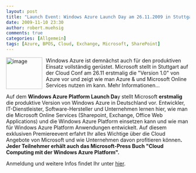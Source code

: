 ```yaml
---
layout: post
title: "Launch Event: Windows Azure Launch Day am 26.11.2009 in Stuttgart auf der Cloud Conf"
date: 2009-11-10 23:30
author: robert.muehsig
comments: true
categories: [Allgemein]
tags: [Azure, BPOS, Cloud, Exchange, Microsoft, SharePoint]
---
```

<a href="{{BASE_PATH}}/assets/wp-images/image871.png"><img style="border-right: 0px; border-top: 0px; margin: 0px 10px 0px 0px; border-left: 0px; border-bottom: 0px" height="87" alt="image" src="{{BASE_PATH}}/assets/wp-images/image_thumb56.png" width="99" align="left" border="0"></a> <p>Windows Azure ist demnächst auch für den produktiven Einsatz vollständig gerüstet. Microsoft stellt in Stuttgart auf der Cloud Conf am 26.11 erstmalig die "Version 1.0" von Azure vor und zeigt wie man Azure &amp; und Microsoft Online Services nutzen im kann. Mehr Informationen... </p><!--more--> <p>Auf dem <b>Windows Azure Platform Launch Da</b>y stellt Microsoft <b>erstmalig</b> die produktive Version von Windows Azure in Deutschland vor. Entwickler, IT-Dienstleister, Software-Hersteller und Unternehmen lernen hier, wie man die Microsoft Online Services (Sharepoint, Exchange, Office Web Applications) und die Windows Azure Platform einsetzen kann und wie man für Windows Azure Platform Anwendungen entwickelt. Auf diesem exklusiven Premiereevent erfahrt Ihr alles Wichtige über die Cloud Angebote von Microsoft und wie Unternehmen davon profitieren können<b>.<i> </i>Jeder Teilnehmer erhält auch das Microsoft-Press Buch "Cloud Computing mit der Windows Azure Platform".</b> <p>Anmeldung und weitere Infos findet Ihr unter <a href="http://go.microsoft.com/?linkid=9695892">hier</a>.&nbsp; 
